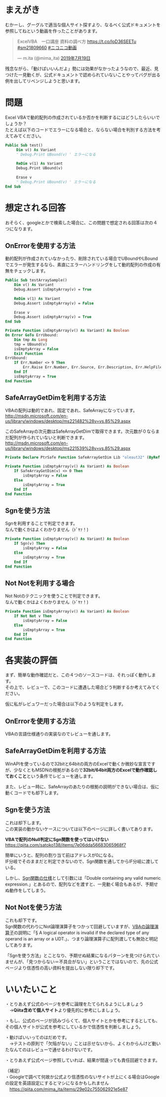 # まえがき  
むかーし、グーグルで適当な個人サイト探すより、なるべく公式ドキュメントを参照してねという動画を作ったことがあります。  
  
<blockquote class="twitter-tweet" data-lang="ja"><p lang="ja" dir="ltr">ExcelVBA　一口講座 資料の調べ方 <a href="https://t.co/loD36SEETu">https://t.co/loD36SEETu</a> <a href="https://twitter.com/hashtag/sm21809660?src=hash&amp;ref_src=twsrc%5Etfw">#sm21809660</a> <a href="https://twitter.com/hashtag/%E3%83%8B%E3%82%B3%E3%83%8B%E3%82%B3%E5%8B%95%E7%94%BB?src=hash&amp;ref_src=twsrc%5Etfw">#ニコニコ動画</a></p>&mdash; m.ita (@mima_ita) <a href="https://twitter.com/mima_ita/status/1152339345652629504?ref_src=twsrc%5Etfw">2019年7月19日</a></blockquote>  
<script async src="https://platform.twitter.com/widgets.js" charset="utf-8"></script>  
  
残念ながら、「動けばいいんだよ」勢には効果がなかったようなので、最近、見つけた一見動くが、公式ドキュメントで認められていないことやってバグが出る例を出してリベンジしようと思います。  
  
# 問題  
Excel VBAで動的配列の作成されているか否かを判断するにはどうしたらいいでしょうか？  
たとえば以下のコードでエラーになる場合と、ならない場合を判別する方法を考えてみてください。  
  
```vb
Public Sub test()
     Dim v() As Variant
     ' Debug.Print UBound(v) ' エラーになる
     
     ReDim v(1) As Variant
     Debug.Print UBound(v)
     
     Erase v
     ' Debug.Print UBound(v) ' エラーになる
End Sub
```  
  
  
# 想定される回答  
おそらく、googleとかで検索した場合に、この問題で想定される回答は次の４つになります。  
  
## OnErrorを使用する方法  
動的配列が作成されていなかったり、削除されている場合でUBoundやLBoundでエラーが発生するなら、素直にエラーハンドリングをして動的配列の作成の有無をチェックします。  
  
```vb
Public Sub testArraySample()
    Dim v() As Variant
    Debug.Assert isEmptyArray(v) = True
    
    ReDim v(1) As Variant
    Debug.Assert isEmptyArray(v) = False
    
    Erase v
    Debug.Assert isEmptyArray(v) = True
End Sub

Private Function isEmptyArray(v() As Variant) As Boolean
On Error GoTo ErrUbound:
    Dim tmp As Long
    tmp = UBound(v)
    isEmptyArray = False
    Exit Function
ErrUbound:
    If Err.Number <> 9 Then
        Err.Raise Err.Number, Err.Source, Err.Description, Err.HelpFile, Err.HelpContext
    End If
    isEmptyArray = True
End Function
```  
  
## SafeArrayGetDimを利用する方法  
VBAの配列は動的であれ、固定であれ、SafeArrayになっています。  
http://msdn.microsoft.com/en-us/library/windows/desktop/ms221482%28v=vs.85%29.aspx  
  
このSafeArrayの次元数はSafeArrayGetDimで取得できます。次元数が０ならまだ配列が作られていないと判断できます。  
http://msdn.microsoft.com/en-us/library/windows/desktop/ms221539%28v=vs.85%29.aspx  
  
  
```vb
Private Declare PtrSafe Function SafeArrayGetDim Lib "oleaut32" (ByRef psa() As Any) As Long

Private Function isEmptyArray(v() As Variant) As Boolean
    If SafeArrayGetDim(v) <> 0 Then
        isEmptyArray = False
    Else
        isEmptyArray = True
    End If
End Function
```  
  
## Sgnを使う方法  
Sgnを利用することで判定できます。  
なんで動くかはよくわかりません（ﾄﾞﾔｧ！)  
  
```vb
Private Function isEmptyArray(v() As Variant) As Boolean
    If Sgn(v) Then
        isEmptyArray = False
    Else
        isEmptyArray = True
    End If
End Function
```  
  
  
## Not Notを利用する場合  
Not Notのテクニックを使うことで判定できます。  
なんで動くかはよくわかりません（ﾄﾞﾔｧ！)  
  
```vb
Private Function isEmptyArray(v() As Variant) As Boolean
    If Not Not v Then
        isEmptyArray = False
    Else
        isEmptyArray = True
    End If
End Function
```  
  
# 各実装の評価  
まず、簡単な動作確認だと、この４つのソースコードは、それっぽく動作します。  
その上で、レビューで、このコードに遭遇した場合どう判断するか考えてみてください。  
  
仮に私がレビュワーだった場合は以下のような判定をします。  
  
## OnErrorを使用する方法  
VBAの言語仕様通りの実装なのでレビューを通します。  
  
## SafeArrayGetDimを利用する方法  
WinAPIを使っているので32bitと64bitの両方のExcelで動くか微妙な宣言ですが、少なくともMSDNの根拠があるので**32bit/64bit両方のExcelで動作確認しておくこと**という条件でレビューを通します。  
  
また、レビュー時に、SafeArrayのあたりの根拠の説明ができない場合は、仮に動くコードでも却下します。  
  
  
## Sgnを使う方法  
これは却下します。  
この実装の動かないケースについては以下のページに詳しく書いてあります。  
  
**VBAで配列のNull判定にSgn関数を使ってはいけない**  
https://qiita.com/satoko138/items/7e06dda56683065968f7  
  
簡単にいうと、配列の割り当て前はアドレスが0になる。  
IF分岐でそのままだと判定できないので、Sgn関数を通してからIF分岐に渡している。  
  
しかし、[Sgn関数の仕様](https://docs.microsoft.com/en-us/openspecs/microsoft_general_purpose_programming_languages/ms-vbal/b7bbdcd3-c8fc-4f42-b362-18ace8f2be55)として引数には「Double containing any valid numeric expression.」とあるので、配列などを渡すと、一見動く場合もあるが、予期せぬ動作をしてしまう。  
  
  
## Not Notを使う方法  
これも却下です。  
Sgn関数の代わりにNot論理演算子をつかって回避していますが、[VBAの論理演算子](https://docs.microsoft.com/en-us/openspecs/microsoft_general_purpose_programming_languages/ms-vbal/2d70780d-6e99-47d6-9759-2b3a46b8e862  
)の説明に「§ A logical operator is invalid if the declared type of any operand is an array or a UDT.」、つまり論理演算子に配列渡しても無効と明記してあります。  
  
「Sgnを使う方法」とことなり、予期せぬ結果になるパターンを見つけられていませんが、「見つからない＝不具合がない」ということではないので、先の公式ページより信憑性の高い資料を提出しない限り却下です。  
  
# いいたいこと  
・とりあえず公式のページを参考に論理をたてられるようにしましょう  
　→**Qiita含めて個人サイト**より優先的に参考にしましょう。  
  
・もし、公式のページが読みづらくて、個人サイトとかを参考にするとしても、その個人サイトが公式を参考にしているかで信憑性を判断しましょう。  
  
・動けばいいってのはだめです。  
　→テストの原則で「欠陥がない」ことは示せないから、よくわからんけど動いたなんてのはレビューで通せるわけないです。  
  
・とりあえず公式ページ参照していれば、結果が間違っても責任回避できます。  
  
（補足）  
・Googleで調べて何故か公式より信憑性のないサイトが上にくる場合はGoogleの設定を英語設定にするとマシになるかもしれません  
　https://qiita.com/mima_ita/items/29e02c755062921e5e87  
  
　  
